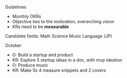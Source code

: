 Guidelines
- Monthly OKRs
- Objective ties to the motivation, overarching vision
- KRs need to be **measurable**

Candidate fields:
Math
Science
Music
Language (JP)


October
- O: Build a startup and product
- KR: Explore 5 startup ideas in a doc, with mvp ideation
- O: Produce music
- KR: Make 5x 4 measure snippets and 2 covers